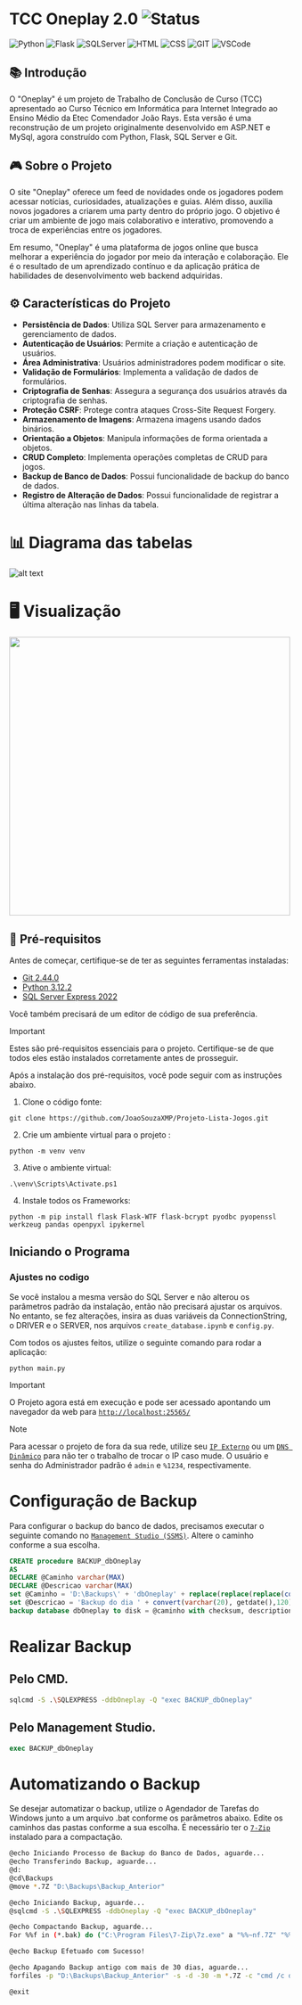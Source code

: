 # TCC Oneplay 2.0 ![Status](https://img.shields.io/badge/STATUS-Finalizado-green) 
![Python](https://img.shields.io/badge/Python-3776AB?style=()&logo=python&logoColor=ffffff) ![Flask](https://img.shields.io/badge/Flask-000000?style=()&logo=flask&logoColor=ffffff) ![SQLServer](https://img.shields.io/badge/SQL_Server-CC2927?style==()&logo=microsoftsqlserver&logoColor=ffffff) ![HTML](https://img.shields.io/badge/HTML-E34F26?style=()&logo=html5&logoColor=ffffff) ![CSS](https://img.shields.io/badge/CSS-1572B6?style=()&logo=css3&logoColor=ffffff) ![GIT](https://img.shields.io/badge/GIT-F05032?style=()&logo=git&logoColor=ffffff) ![VSCode](https://img.shields.io/badge/VS_Code-007ACC?style=()&logo=visualstudiocode&logoColor=ffffff)

## 📚 Introdução

O "Oneplay" é um projeto de Trabalho de Conclusão de Curso (TCC) apresentado ao Curso Técnico em Informática para Internet Integrado ao Ensino Médio da Etec Comendador João Rays. Esta versão é uma reconstrução de um projeto originalmente desenvolvido em ASP.NET e MySql, agora construído com Python, Flask, SQL Server e Git.

## 🎮 Sobre o Projeto

O site "Oneplay" oferece um feed de novidades onde os jogadores podem acessar notícias, curiosidades, atualizações e guias. Além disso, auxilia novos jogadores a criarem uma party dentro do próprio jogo. O objetivo é criar um ambiente de jogo mais colaborativo e interativo, promovendo a troca de experiências entre os jogadores.

Em resumo, "Oneplay" é uma plataforma de jogos online que busca melhorar a experiência do jogador por meio da interação e colaboração. Ele é o resultado de um aprendizado contínuo e da aplicação prática de habilidades de desenvolvimento web backend adquiridas.

## ⚙️ Características do Projeto

- **Persistência de Dados**: Utiliza SQL Server para armazenamento e gerenciamento de dados.
- **Autenticação de Usuários**: Permite a criação e autenticação de usuários.
- **Área Administrativa**: Usuários administradores podem modificar o site.
- **Validação de Formulários**: Implementa a validação de dados de formulários.
- **Criptografia de Senhas**: Assegura a segurança dos usuários através da criptografia de senhas.
- **Proteção CSRF**: Protege contra ataques Cross-Site Request Forgery.
- **Armazenamento de Imagens**: Armazena imagens usando dados binários.
- **Orientação a Objetos**: Manipula informações de forma orientada a objetos.
- **CRUD Completo**: Implementa operações completas de CRUD para jogos.
- **Backup de Banco de Dados**: Possui funcionalidade de backup do banco de dados.
- **Registro de Alteração de Dados**: Possui funcionalidade de registrar a última alteração nas linhas da tabela.

# 📊 Diagrama das tabelas
![alt text](uploads\diagrama_tabelas.png)

# 🖥️ Visualização
<img width="100%" height="500" src='uploads\visualização.gif'>

## 🔧 Pré-requisitos

Antes de começar, certifique-se de ter as seguintes ferramentas instaladas:

- [Git 2.44.0](https://git-scm.com/download/win)
- [Python 3.12.2](https://www.python.org/downloads/release/python-3122/)
- [SQL Server Express 2022](https://www.microsoft.com/pt-br/sql-server/sql-server-2022)

Você também precisará de um editor de código de sua preferência.

> [!IMPORTANT]
> Estes são pré-requisitos essenciais para o projeto. Certifique-se de que todos eles estão instalados corretamente antes de prosseguir.

Após a instalação dos pré-requisitos, você pode seguir com as instruções abaixo.

1. Clone o código fonte:
```git
git clone https://github.com/JoaoSouzaXMP/Projeto-Lista-Jogos.git
```

2. Crie um ambiente virtual para o projeto :
```
python -m venv venv
```

3. Ative o ambiente virtual:
```
.\venv\Scripts\Activate.ps1
```

4. Instale todos os Frameworks:
```
python -m pip install flask Flask-WTF flask-bcrypt pyodbc pyopenssl werkzeug pandas openpyxl ipykernel
```

## Iniciando o Programa
### Ajustes no codigo
Se você instalou a mesma versão do SQL Server e não alterou os parâmetros padrão da instalação, então não precisará ajustar os arquivos. No entanto, se fez alterações, insira as duas variáveis da ConnectionString, o DRIVER e o SERVER, nos arquivos `create_database.ipynb` e `config.py`.


Com todos os ajustes feitos, utilize o seguinte comando para rodar a aplicação:
```
python main.py
```
> [!IMPORTANT]
> O Projeto agora está em execução e pode ser acessado apontando um navegador da web para [`http://localhost:25565/`](http://localhost:25565/)

> [!NOTE]
> Para acessar o projeto de fora da sua rede, utilize seu [`IP Externo`](https://www.invertexto.com/teste-de-portas) ou um [`DNS Dinâmico`](https://www.noip.com/pt-BR) para não ter o trabalho de trocar o IP caso mude. O usuário e senha do Administrador padrão é `admin` e `%1234`, respectivamente.

# Configuração de Backup

Para configurar o backup do banco de dados, precisamos executar o seguinte comando no [`Management Studio (SSMS)`](https://aka.ms/ssmsfullsetup). Altere o caminho conforme a sua escolha.
```sql
CREATE procedure BACKUP_dbOneplay
AS
DECLARE @Caminho varchar(MAX)
DECLARE @Descricao varchar(MAX)
set @Caminho = 'D:\Backups\' + 'dbOneplay' + replace(replace(replace(convert(varchar(20), getdate(), 120), '-',''),':',''),' ','_') + '.bak'
set @Descricao = 'Backup do dia ' + convert(varchar(20), getdate(),120)
backup database dbOneplay to disk = @caminho with checksum, description = @Descricao
```
# Realizar Backup 
## Pelo CMD.
```bash
sqlcmd -S .\SQLEXPRESS -ddbOneplay -Q "exec BACKUP_dbOneplay"
```
## Pelo Management Studio.
```sql
exec BACKUP_dbOneplay
```

# Automatizando o Backup
Se desejar automatizar o backup, utilize o Agendador de Tarefas do Windows junto a um arquivo .bat conforme os parâmetros abaixo. Edite os caminhos das pastas conforme a sua escolha. É necessário ter o [`7-Zip`](https://www.7-zip.org/download.html) instalado para a compactação.
```bash
@echo Iniciando Processo de Backup do Banco de Dados, aguarde...
@echo Transferindo Backup, aguarde...
@d:
@cd\Backups
@move *.7Z "D:\Backups\Backup_Anterior"

@echo Iniciando Backup, aguarde...
@sqlcmd -S .\SQLEXPRESS -ddbOneplay -Q "exec BACKUP_dbOneplay"

@echo Compactando Backup, aguarde...
For %%f in (*.bak) do ("C:\Program Files\7-Zip\7z.exe" a "%%~nf.7Z" "%%f" -sdel)

@echo Backup Efetuado com Sucesso!

@echo Apagando Backup antigo com mais de 30 dias, aguarde...
forfiles -p "D:\Backups\Backup_Anterior" -s -d -30 -m *.7Z -c "cmd /c del /f /q @path"

@exit
```
